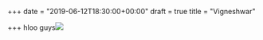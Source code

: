+++
date = "2019-06-12T18:30:00+00:00"
draft = true
title = "Vigneshwar"

+++
hloo guys![](/uploads/problem1.png)